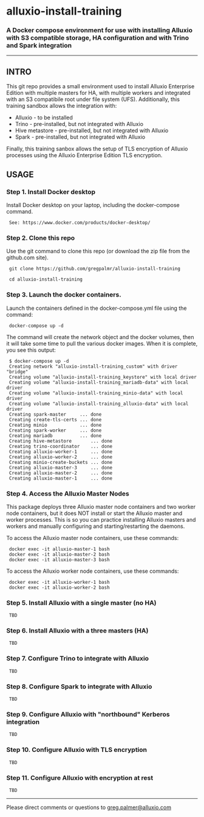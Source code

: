 # alluxio-install-training

### A Docker compose environment for use with installing Alluxio with S3 compatible storage, HA configuration and with Trino and Spark integration

---

## INTRO

This git repo provides a small environment used to install Alluxio Enterprise Edition with multiple masters for HA, with multiple workers and integrated with an S3 compatibile root under file system (UFS). Additionally, this training sandbox allows the integration with:

- Alluxio - to be installed
- Trino - pre-installed, but not integrated with Alluxio
- Hive metastore - pre-installed, but not integrated with Alluxio
- Spark - pre-installed, but not integrated with Alluxio

Finally, this training sanbox allows the setup of TLS encryption of Alluxio processes using the Alluxio Enterprise Edition TLS encryption. 

## USAGE

### Step 1. Install Docker desktop 

Install Docker desktop on your laptop, including the docker-compose command.

     See: https://www.docker.com/products/docker-desktop/

### Step 2. Clone this repo

Use the git command to clone this repo (or download the zip file from the github.com site).

     git clone https://github.com/gregpalmr/alluxio-install-training

     cd alluxio-install-training

### Step 3. Launch the docker containers.

Launch the containers defined in the docker-compose.yml file using the command:

     docker-compose up -d

The command will create the network object and the docker volumes, then it will take some time to pull the various docker images. When it is complete, you see this output:

     $ docker-compose up -d
     Creating network "alluxio-install-training_custom" with driver "bridge"
     Creating volume "alluxio-install-training_keystore" with local driver
     Creating volume "alluxio-install-training_mariadb-data" with local driver
     Creating volume "alluxio-install-training_minio-data" with local driver
     Creating volume "alluxio-install-training_alluxio-data" with local driver
     Creating spark-master     ... done
     Creating create-tls-certs ... done
     Creating minio            ... done
     Creating spark-worker     ... done
     Creating mariadb          ... done
     Creating hive-metastore       ... done
     Creating trino-coordinator    ... done
     Creating alluxio-worker-1     ... done
     Creating alluxio-worker-2     ... done
     Creating minio-create-buckets ... done
     Creating alluxio-master-3     ... done
     Creating alluxio-master-2     ... done
     Creating alluxio-master-1     ... done
     
### Step 4. Access the Alluxio Master Nodes

This package deploys three Alluxio master node containers and two worker node containers, but it does NOT install or start the Alluxio master and worker processes. This is so you can practice installing Alluxio masters and workers and manually configuring and starting/restarting the daemons.

To access the Alluxio master node containers, use these commands:

     docker exec -it alluxio-master-1 bash
     docker exec -it alluxio-master-2 bash
     docker exec -it alluxio-master-3 bash

To access the Alluxio worker node containers, use these commands:

     docker exec -it alluxio-worker-1 bash
     docker exec -it alluxio-worker-2 bash

### Step 5. Install Alluxio with a single master (no HA) 

     TBD

### Step 6. Install Alluxio with a three masters (HA) 

     TBD

### Step 7. Configure Trino to integrate with Alluxio

     TBD

### Step 8. Configure Spark to integrate with Alluxio

     TBD

### Step 9. Configure Alluxio with "northbound" Kerberos integration

     TBD

### Step 10. Configure Alluxio with TLS encryption

     TBD

### Step 11. Configure Alluxio with encryption at rest

     TBD

---

Please direct comments or questions to greg.palmer@alluxio.com

